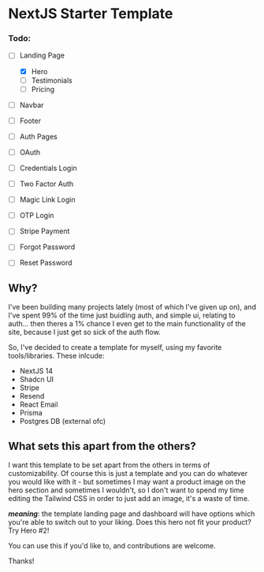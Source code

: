 # NextJS Starter Template

### Todo:

- [ ] Landing Page
    - [x] Hero
    - [ ] Testimonials
    - [ ] Pricing

- [ ] Navbar

- [ ] Footer

- [ ] Auth Pages

- [ ] OAuth 

- [ ] Credentials Login

- [ ] Two Factor Auth

- [ ] Magic Link Login

- [ ] OTP Login

- [ ] Stripe Payment

- [ ] Forgot Password

- [ ] Reset Password

## Why?

I've been building many projects lately (most of which I've given up on), and I've spent 99% of 
the time just buidling auth, and simple ui, relating to auth... then theres a 1% chance I even 
get to the main functionality of the site, because I just get so sick of the auth flow. 

So, I've decided to create a template for myself, using my favorite tools/libraries. These inlcude:

- NextJS 14
- Shadcn UI 
- Stripe
- Resend
- React Email
- Prisma
- Postgres DB (external ofc)

## What sets this apart from the others?

I want this template to be set apart from the others in terms of customizability.
Of course this is just a template and you can do whatever you would like with it -
but sometimes I may want a product image on the hero section and sometimes I wouldn't,
so I don't want to spend my time editing the Tailwind CSS in order to just add an image,
it's a waste of time.

***meaning***: the template landing page and dashboard will have options which you're able to 
switch out to your liking. Does this hero not fit your product? Try Hero #2!

You can use this if you'd like to, and contributions are welcome.

Thanks!